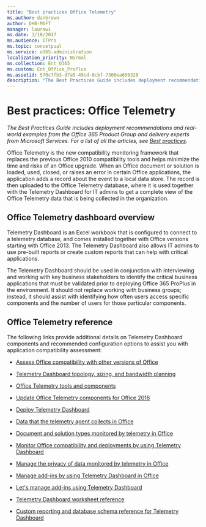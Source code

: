 ```yaml
---
title: "Best practices Office Telemetry"
ms.author: danbrown
author: DHB-MSFT
manager: laurawi
ms.date: 3/10/2017
ms.audience: ITPro
ms.topic: concetpual
ms.service: o365-administration
localization_priority: Normal
ms.collection: Ent_O365
ms.custom: Ent_Office_ProPlus
ms.assetid: 570c7fb3-d7a5-49cd-8cbf-7300ea656328
description: "The Best Practices Guide includes deployment recommendations and real-world examples from the Office 365 Product Group and delivery experts from Microsoft Services. For a list of all the articles, see Best practices."
---
```


# Best practices: Office Telemetry

 *The Best Practices Guide includes deployment recommendations and real-world examples from the Office 365 Product Group and delivery experts from Microsoft Services. For a list of all the articles, see [Best practices](best-practices.md).* 
  
Office Telemetry is the new compatibility monitoring framework that replaces the previous Office 2010 compatibility tools and helps minimize the time and risks of an Office upgrade. When an Office document or solution is loaded, used, closed, or raises an error in certain Office applications, the application adds a record about the event to a local data store. The record is then uploaded to the Office Telemetry database, where it is used together with the Telemetry Dashboard for IT admins to get a complete view of the Office Telemetry data that is being collected in the organization.
  
## Office Telemetry dashboard overview

Telemetry Dashboard is an Excel workbook that is configured to connect to a telemetry database, and comes installed together with Office versions starting with Office 2013. The Telemetry Dashboard also allows IT admins to use pre-built reports or create custom reports that can help with critical applications.
  
The Telemetry Dashboard should be used in conjunction with interviewing and working with key business stakeholders to identify the critical business applications that must be validated prior to deploying Office 365 ProPlus in the environment. It should not replace working with business groups; instead, it should assist with identifying how often users access specific components and the number of users for those particular components.
  
## Office Telemetry reference

The following links provide additional details on Telemetry Dashboard components and recommended configuration options to assist you with application compatibility assessment:
  
- [Assess Office compatibility with other versions of Office](https://technet.microsoft.com/en-us/library/ee819096%28v=office.16%29.aspx)
    
- [Telemetry Dashboard topology, sizing, and bandwidth planning](https://technet.microsoft.com/en-us/library/jj822978%28v=office.16%29.aspx)
    
- [Office Telemetry tools and components](https://technet.microsoft.com/en-us/library/jj822978%28v=office.16%29.aspx)
    
- [Update Office Telemetry components for Office 2016](https://technet.microsoft.com/en-us/library/dn627517%28v=office.16%29.aspx)
    
- [Deploy Telemetry Dashboard](https://technet.microsoft.com/en-us/library/jj219431%28v=office.16%29.aspx)
    
- [Data that the telemetry agent collects in Office](https://technet.microsoft.com/en-us/library/mt599629%28v=office.16%29.aspx)
    
- [Document and solution types monitored by telemetry in Office](https://technet.microsoft.com/en-us/library/mt599633%28v=office.16%29.aspx)
    
- [Monitor Office compatibility and deployments by using Telemetry Dashboard](https://technet.microsoft.com/en-us/library/jj980533%28v=office.16%29.aspx)
    
- [Manage the privacy of data monitored by telemetry in Office](https://technet.microsoft.com/en-us/library/jj591589%28v=office.16%29.aspx)
    
- [Manage add-ins by using Telemetry Dashboard in Office](https://technet.microsoft.com/en-us/library/mt599631%28v=office.16%29.aspx)
    
- [Let's manage add-ins using Telemetry Dashboard](https://blogs.technet.microsoft.com/office_resource_kit/2012/09/17/lets-manage-add-ins-using-telemetry-dashboard/)
    
- [Telemetry Dashboard worksheet reference](https://technet.microsoft.com/en-us/library/jj980532%28v=office.16%29.aspx)
    
- [Custom reporting and database schema reference for Telemetry Dashboard](https://technet.microsoft.com/en-us/library/dn169565%28v=office.16%29.aspx)
    

